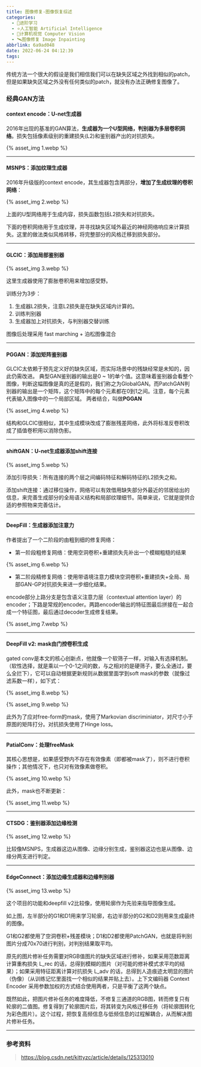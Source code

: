```yaml
---
title: 图像修复-图像恢复综述
categories:
  - 🌙进阶学习
  - ⭐人工智能 Artificial Intelligence
  - 💫计算机视觉 Computer Vision
  - 🛰️图像修复 Image Inpainting
abbrlink: 6a9ad048
date: 2022-06-24 04:12:39
tags:
---
```


传统方法一个很大的假设是我们相信我们可以在缺失区域之外找到相似的patch，但是如果缺失区域之外没有任何类似的patch，就没有办法正确修复图像了。

### 经典GAN方法

#### context encode：U-net生成器

2016年出现的基准的GAN算法，**生成器为一个U型网络，判别器为多层卷积网络**。损失包括像素级别的重建损失(L2)和鉴别器产出的对抗损失。

{% asset_img 1.webp %}

<!--more-->

***

#### MSNPS：添加纹理生成器

2016年升级版的context encode，其生成器包含两部分，**增加了生成纹理的卷积网络**：

{% asset_img 2.webp %}

上面的U型网络用于生成内容，损失函数包括L2损失和对抗损失。

下面的卷积网络用于生成纹理，并寻找缺失区域外最近的神经网络响应来计算损失。这里的做法类似风格转移，将完整部分的风格迁移到损失部分。

***

#### GLCIC：添加局部鉴别器

{% asset_img 3.webp %}

这里生成器使用了膨胀卷积用来增加感受野。

训练分为3步：
1. 生成器L2损失，注意L2损失是在缺失区域内计算的。
2. 训练判别器
3. 生成器加上对抗损失，与判别器交替训练

图像后处理采用 fast marching + 泊松图像混合

***

#### PGGAN：添加矩阵鉴别器

GLCIC太依赖于预先定义好的缺失区域，而实际场景中的残缺经常是未知的，因此仍需改进。
典型GAN鉴别器的输出是0 ~ 1的单个值。这意味着鉴别器会看整个图像，判断这幅图像是真的还是假的，我们称之为GlobalGAN。而PatchGAN判别器的输出是一个矩阵，这个矩阵中的每个元素都在0到1之间。注意，每个元素代表输入图像中的一个局部区域。
两者结合，叫做**PGGAN**

{% asset_img 4.webp %}

结构和GLCIC很相似，其中生成模块改成了膨胀残差网络，此外将标准反卷积改成了插值卷积用以消除伪影。

***

#### shiftGAN：U-net生成器添加shift连接

{% asset_img 5.webp %}

添加引导损失：所有连接的两个层之间编码特征和解码特征的L2损失之和。

添加shift连接：通过移位操作，网络可以有效借用缺失部分外最近的邻居给出的信息，来完善生成部分的全局语义结构和局部纹理细节。简单来说，它就是提供合适的参照物来完善估计。

***

#### DeepFill：生成器添加注意力

作者提出了一个二阶段的由粗到细的修复网络：

- 第一阶段粗修复网络：使用空洞卷积+重建损失先补出一个模糊粗糙的结果

{% asset_img 6.webp %}

- 第二阶段精修复网络：使用带语境注意力模块空洞卷积+重建损失+全局、局部GAN-GP对抗损失来进一步细化结果。

encode部分上路分支是包含语义注意力层（contextual attention layer）的encoder；下路是常规的encoder。两路encoder输出的特征图最后拼接在一起合成一个特征图，最后通过decoder生成修复结果。

{% asset_img 7.webp %}

***

#### DeepFill v2: mask由门控卷积生成

gated conv是本文的核心创新点，他就像一个软筛子一样，对输入有选择机制。（软性选择，就是乘以一个0-1之间的数，与之相对的是硬筛子，要么全通过，要么全拦下），它可以自动根据更新规则从数据里面学到soft mask的参数（就像过滤系数一样），如下式：

{% asset_img 8.webp %}

{% asset_img 9.webp %}

此外为了应对free-form的mask，使用了Markovian discriminiator，对尺寸小于原图的矩阵打分。对抗损失使用了Hinge loss。

***

#### PatialConv：处理freeMask

其核心思想是，如果感受野内不存在有效像素（即都被mask了），则不进行卷积操作；其他情况下，也只对有效像素做卷积。

{% asset_img 10.webp %}

此外，mask也不断更新：

{% asset_img 11.webp %}

***

#### CTSDG：鉴别器添加边缘检测

{% asset_img 12.webp %}

比较像MSNPS，生成器这边从图像、边缘分别生成，鉴别器这边也是从图像、边缘分两支进行判定。

***

#### EdgeConnect：添加边缘生成器和边缘判别器

{% asset_img 13.webp %}

这个项目的功能和deepfill v2比较像，使用轮廓作为先验来指导图像生成。

如上图，左半部分的G1和D1用来学习轮廓，右边半部分的G2和D2则用来生成最终的图像。

G1和G2都使用了空洞卷积+残差模块；D1和D2都使用PatchGAN，也就是将判别图片分成70x70进行判别，对判别结果取平均。

原先的图片修补任务需要对RGB值图片的缺失区域进行修补，如果采用范数距离计算重构损失 L_rec 的话，总得到模糊的图片（对可能的修补模式求平均的结果）；如果采用特征距离计算对抗损失 L_adv 的话，总得到人造痕迹太明显的图片（伪像）（从训练记忆里面找一个相似的结果并贴上去）。上下文编码器 Context Encoder 采用参数加权的方式结合使用两者，只是平衡了这两个缺点。

既然如此，把图片修补任务的难度降低，不修复三通道的RGB图，转而修复只有轮廓的二值图。修复得到了轮廓图片后，将其转变为风格迁移任务（将轮廓图转化为彩色图片）。这个过程，把恢复高频信息与低频信息的过程解耦合，从而解决图片修补任务。

***

### 参考资料

> <https://blog.csdn.net/kittyzc/article/details/125313010>
